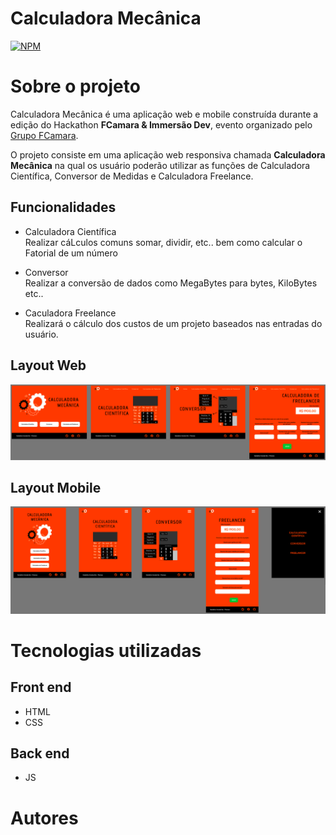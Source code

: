 # Calculadora Mecânica
[![NPM](https://img.shields.io/npm/l/react)](https://github.com/fcamasquad3/calculadora-mecanica/blob/paulo-update-readme/LICENSE)

# Sobre o projeto



Calculadora Mecânica é uma aplicação  web e mobile construída durante a edição do Hackathon **FCamara & Immersão Dev**, evento organizado pelo [Grupo FCamara](https://www.fcamara.com.br/ "Site da FCamara").

O projeto consiste em uma aplicação web responsiva chamada **Calculadora Mecânica** na qual os usuário poderão utilizar as funções de Calculadora Científica, Conversor de Medidas e Calculadora Freelance. 

## Funcionalidades
   - Calculadora Científica  
        Realizar cáLculos comuns somar, dividir, etc.. bem como calcular o Fatorial de um número  
        
   - Conversor  
        Realizar a conversão de dados como MegaBytes para bytes, KiloBytes etc..  
        
   - Caculadora Freelance  
        Realizará o cálculo dos custos de um projeto baseados nas entradas do usuário.     



## Layout Web
![Web 1](https://github.com/fcamasquad3/calculadora-mecanica/blob/paulo-update-readme/public/assets/desktop.png)



## Layout Mobile
![Web 1](https://github.com/fcamasquad3/calculadora-mecanica/blob/paulo-update-readme/public/assets/mobile.png)


# Tecnologias utilizadas 
## Front end
- HTML 
- CSS

## Back end
- JS

# Autores


